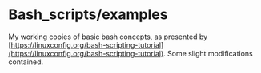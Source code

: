 # Bash_scripts/examples

My working copies of basic bash concepts, as presented by [https://linuxconfig.org/bash-scripting-tutorial](https://linuxconfig.org/bash-scripting-tutorial). Some slight modifications contained. 
